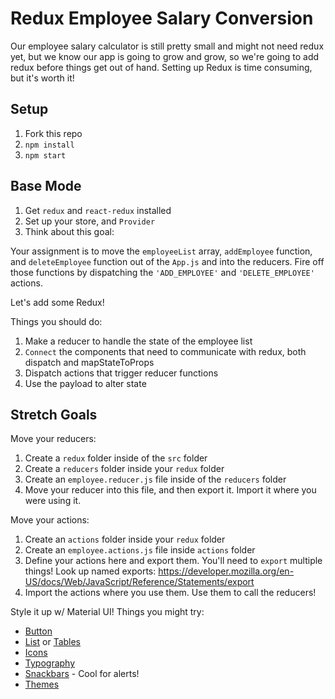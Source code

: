 # Redux Employee Salary Conversion

Our employee salary calculator is still pretty small and might not need redux yet, but we know our app is going to grow and grow, so we're going to add redux before things get out of hand. Setting up Redux is time consuming, but it's worth it!

## Setup
1. Fork this repo
2. `npm install`
3. `npm start`

## Base Mode 

1. Get `redux` and `react-redux` installed
2. Set up your store, and `Provider`
3. Think about this goal:

Your assignment is to move the `employeeList` array, `addEmployee` function, and `deleteEmployee` function out of the `App.js` and into the reducers. Fire off those functions by dispatching the `'ADD_EMPLOYEE'` and `'DELETE_EMPLOYEE'` actions.

Let's add some Redux!



Things you should do:
1. Make a reducer to handle the state of the employee list 
2. `Connect` the components that need to communicate with redux, both dispatch and mapStateToProps
3. Dispatch actions that trigger reducer functions
4. Use the payload to alter state


## Stretch Goals

Move your reducers:

1. Create a `redux` folder inside of the `src` folder
2. Create a `reducers` folder inside your `redux` folder
3. Create an `employee.reducer.js` file inside of the `reducers` folder
4. Move your reducer into this file, and then export it. Import it where you were using it.

Move your actions:

1. Create an `actions` folder inside your `redux` folder
2. Create an `employee.actions.js` file inside `actions` folder
3. Define your actions here and export them. You'll need to `export` multiple things! Look up named exports: https://developer.mozilla.org/en-US/docs/Web/JavaScript/Reference/Statements/export
4. Import the actions where you use them. Use them to call the reducers!


Style it up w/ Material UI!  Things you might try:

- [Button](https://material-ui.com/demos/buttons/)
- [List](https://material-ui.com/demos/lists/) or [Tables](https://material-ui.com/demos/tables/)
- [Icons](https://material-ui.com/style/icons/)
- [Typography](https://material-ui.com/style/typography/)
- [Snackbars](https://material-ui.com/demos/snackbars/) - Cool for alerts! 
- [Themes](https://material-ui.com/customization/themes/)

